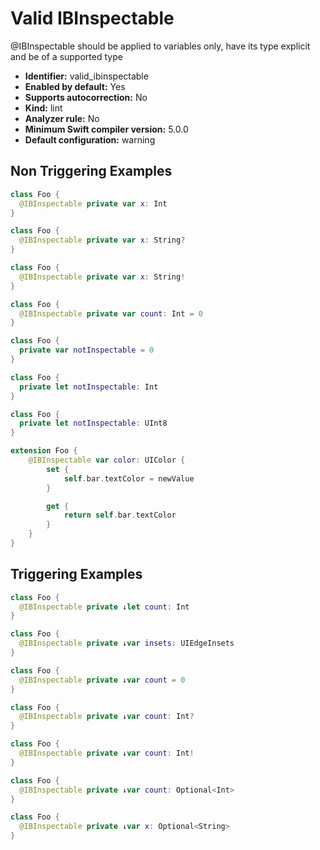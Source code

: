 # Valid IBInspectable

@IBInspectable should be applied to variables only, have its type explicit and be of a supported type

* **Identifier:** valid_ibinspectable
* **Enabled by default:** Yes
* **Supports autocorrection:** No
* **Kind:** lint
* **Analyzer rule:** No
* **Minimum Swift compiler version:** 5.0.0
* **Default configuration:** warning

## Non Triggering Examples

```swift
class Foo {
  @IBInspectable private var x: Int
}
```

```swift
class Foo {
  @IBInspectable private var x: String?
}
```

```swift
class Foo {
  @IBInspectable private var x: String!
}
```

```swift
class Foo {
  @IBInspectable private var count: Int = 0
}
```

```swift
class Foo {
  private var notInspectable = 0
}
```

```swift
class Foo {
  private let notInspectable: Int
}
```

```swift
class Foo {
  private let notInspectable: UInt8
}
```

```swift
extension Foo {
    @IBInspectable var color: UIColor {
        set {
            self.bar.textColor = newValue
        }

        get {
            return self.bar.textColor
        }
    }
}
```

## Triggering Examples

```swift
class Foo {
  @IBInspectable private ↓let count: Int
}
```

```swift
class Foo {
  @IBInspectable private ↓var insets: UIEdgeInsets
}
```

```swift
class Foo {
  @IBInspectable private ↓var count = 0
}
```

```swift
class Foo {
  @IBInspectable private ↓var count: Int?
}
```

```swift
class Foo {
  @IBInspectable private ↓var count: Int!
}
```

```swift
class Foo {
  @IBInspectable private ↓var count: Optional<Int>
}
```

```swift
class Foo {
  @IBInspectable private ↓var x: Optional<String>
}
```